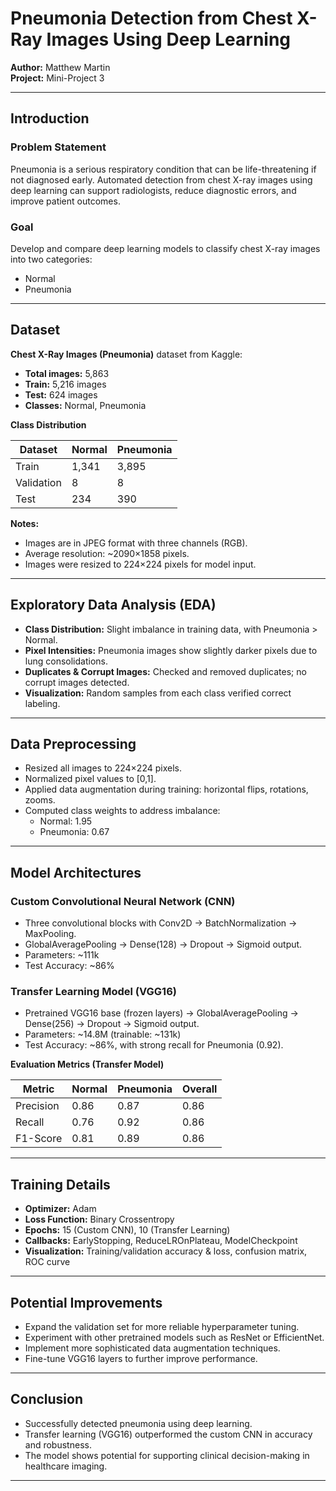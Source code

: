 # Pneumonia Detection from Chest X-Ray Images Using Deep Learning

**Author:** Matthew Martin  
**Project:** Mini-Project 3  

---

## Introduction

### Problem Statement
Pneumonia is a serious respiratory condition that can be life-threatening if not diagnosed early. Automated detection from chest X-ray images using deep learning can support radiologists, reduce diagnostic errors, and improve patient outcomes.

### Goal
Develop and compare deep learning models to classify chest X-ray images into two categories:

- Normal  
- Pneumonia  

---

## Dataset

**Chest X-Ray Images (Pneumonia)** dataset from Kaggle:

- **Total images:** 5,863  
- **Train:** 5,216 images  
- **Test:** 624 images  
- **Classes:** Normal, Pneumonia  

**Class Distribution**

| Dataset    | Normal | Pneumonia |
|------------|--------|-----------|
| Train      | 1,341  | 3,895     |
| Validation | 8      | 8         |
| Test       | 234    | 390       |

**Notes:**

- Images are in JPEG format with three channels (RGB).  
- Average resolution: ~2090×1858 pixels.  
- Images were resized to 224×224 pixels for model input.  

---

## Exploratory Data Analysis (EDA)

- **Class Distribution:** Slight imbalance in training data, with Pneumonia > Normal.  
- **Pixel Intensities:** Pneumonia images show slightly darker pixels due to lung consolidations.  
- **Duplicates & Corrupt Images:** Checked and removed duplicates; no corrupt images detected.  
- **Visualization:** Random samples from each class verified correct labeling.  

---

## Data Preprocessing

- Resized all images to 224×224 pixels.  
- Normalized pixel values to [0,1].  
- Applied data augmentation during training: horizontal flips, rotations, zooms.  
- Computed class weights to address imbalance:  
  - Normal: 1.95  
  - Pneumonia: 0.67  

---

## Model Architectures

### Custom Convolutional Neural Network (CNN)

- Three convolutional blocks with Conv2D → BatchNormalization → MaxPooling.  
- GlobalAveragePooling → Dense(128) → Dropout → Sigmoid output.  
- Parameters: ~111k  
- Test Accuracy: ~86%  

### Transfer Learning Model (VGG16)

- Pretrained VGG16 base (frozen layers) → GlobalAveragePooling → Dense(256) → Dropout → Sigmoid output.  
- Parameters: ~14.8M (trainable: ~131k)  
- Test Accuracy: ~86%, with strong recall for Pneumonia (0.92).  

**Evaluation Metrics (Transfer Model)**

| Metric     | Normal | Pneumonia | Overall |
|------------|--------|-----------|---------|
| Precision  | 0.86   | 0.87      | 0.86    |
| Recall     | 0.76   | 0.92      | 0.86    |
| F1-Score   | 0.81   | 0.89      | 0.86    |

---

## Training Details

- **Optimizer:** Adam  
- **Loss Function:** Binary Crossentropy  
- **Epochs:** 15 (Custom CNN), 10 (Transfer Learning)  
- **Callbacks:** EarlyStopping, ReduceLROnPlateau, ModelCheckpoint  
- **Visualization:** Training/validation accuracy & loss, confusion matrix, ROC curve  

---

## Potential Improvements

- Expand the validation set for more reliable hyperparameter tuning.  
- Experiment with other pretrained models such as ResNet or EfficientNet.  
- Implement more sophisticated data augmentation techniques.  
- Fine-tune VGG16 layers to further improve performance.  

---

## Conclusion

- Successfully detected pneumonia using deep learning.  
- Transfer learning (VGG16) outperformed the custom CNN in accuracy and robustness.  
- The model shows potential for supporting clinical decision-making in healthcare imaging.  

---


